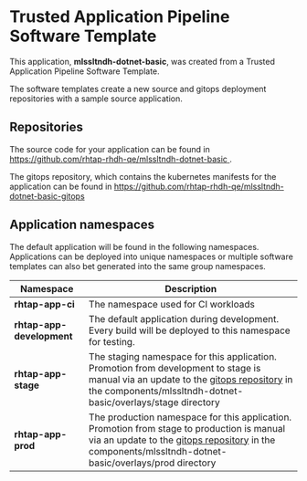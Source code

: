 # Trusted Application Pipeline Software Template

This application, **mlssltndh-dotnet-basic**, was created from a Trusted Application Pipeline Software Template.

The software templates create a new source and gitops deployment repositories with a sample source application. 

## Repositories

The source code for your application can be found in [https://github.com/rhtap-rhdh-qe/mlssltndh-dotnet-basic ](https://github.com/rhtap-rhdh-qe/mlssltndh-dotnet-basic ).
 
The gitops repository, which contains the kubernetes manifests for the application can be found in 
[https://github.com/rhtap-rhdh-qe/mlssltndh-dotnet-basic-gitops ](https://github.com/rhtap-rhdh-qe/mlssltndh-dotnet-basic-gitops ) 

## Application namespaces 

The default application will be found in the following namespaces. Applications can be deployed into unique namespaces or multiple software templates can also bet generated into the same group namespaces.  

|  Namespace   |  Description   |  
| -------- | -------- |
| **rhtap-app-ci** | The namespace used for CI workloads |
| **rhtap-app-development** | The default application during development. Every build will be deployed to this namespace for testing. |
| **rhtap-app-stage** | The staging namespace for this application. Promotion from development to stage is manual via an update to the [gitops repository](https://github.com/rhtap-rhdh-qe/mlssltndh-dotnet-basic-gitops ) in the components/mlssltndh-dotnet-basic/overlays/stage directory |
| **rhtap-app-prod** | The production namespace for this application. Promotion from stage to production is manual via an update to the [gitops repository](https://github.com/rhtap-rhdh-qe/mlssltndh-dotnet-basic-gitops ) in the components/mlssltndh-dotnet-basic/overlays/prod directory |